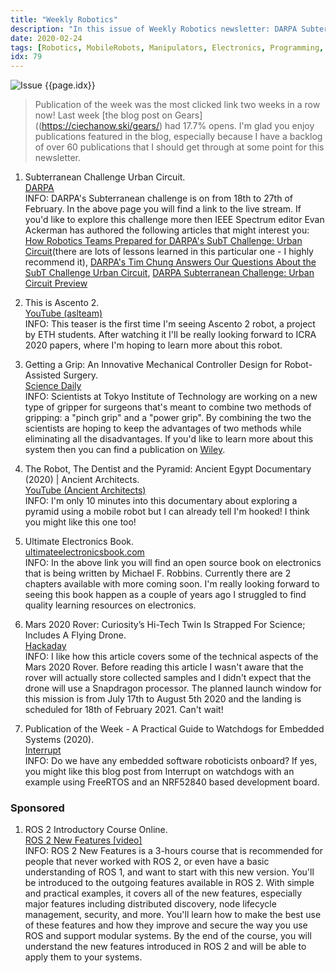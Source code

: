 ```yaml
---
title: "Weekly Robotics"
description: "In this issue of Weekly Robotics newsletter: DARPA Subterranean Challenge, an interesting balancing mobile robot design, new design of mechanical controllers for robot surgeons and more!"
date: 2020-02-24
tags: [Robotics, MobileRobots, Manipulators, Electronics, Programming, OpenSource, Space]
idx: 79
---
```

![Issue {{page.idx}}](/img/headers/{{page.idx}}.jpg "Issue {{page.idx}}")

> Publication of the week was the most clicked link two weeks in a row now! Last week [the blog post on Gears]((https://ciechanow.ski/gears/) had 17.7% opens. I'm glad you enjoy publications featured in the blog, especially because I have a backlog of over 60 publications that I should get through at some point for this newsletter.

1) Subterranean Challenge Urban Circuit.
<br>[DARPA](https://www.darpa.mil/about-us/subterranean-challenge-urban-circuit)<br>
INFO: DARPA's Subterranean challenge is on from 18th to 27th of February. In the above page you will find a link to the live stream. If you'd like to explore this challenge more then IEEE Spectrum editor Evan Ackerman has authored the following articles that might interest you: [How Robotics Teams Prepared for DARPA's SubT Challenge: Urban Circuit](https://spectrum.ieee.org/automaton/robotics/robotics-hardware/robotics-teams-prepare-darpa-subt-challenge-urban-circuit)(there are lots of lessons learned in this particular one - I highly recommend it), [DARPA's Tim Chung Answers Our Questions About the SubT Challenge Urban Circuit](https://spectrum.ieee.org/automaton/robotics/robotics-hardware/darpa-tim-chung-on-subt-challenge-urban-circuit), [DARPA Subterranean Challenge: Urban Circuit Preview](https://spectrum.ieee.org/automaton/robotics/robotics-hardware/darpa-subterranean-challenge-urban-circuit-preview)

2) This is Ascento 2.
<br>[YouTube (aslteam)](https://youtu.be/T6r7EZKZW-E)<br>
INFO: This teaser is the first time I'm seeing Ascento 2 robot, a project by ETH students. After watching it I'll be really looking forward to ICRA 2020 papers, where I'm hoping to learn more about this robot.

3) Getting a Grip: An Innovative Mechanical Controller Design for Robot-Assisted Surgery.
<br>[Science Daily](https://www.sciencedaily.com/releases/2020/02/200218124342.htm)<br>
INFO: Scientists at Tokyo Institute of Technology are working on a new type of gripper for surgeons that's meant to combine two methods of gripping: a "pinch grip" and a "power grip". By combining the two the scientists are hoping to keep the advantages of two methods while eliminating all the disadvantages. If you'd like to learn more about this system then you can find a publication on [Wiley](https://onlinelibrary.wiley.com/doi/full/10.1002/rcs.2065).

4) The Robot, The Dentist and the Pyramid: Ancient Egypt Documentary (2020) | Ancient Architects.
<br>[YouTube (Ancient Architects)](https://youtu.be/rhsddHgybTo)<br>
INFO: I'm only 10 minutes into this documentary about exploring a pyramid using a mobile robot but I can already tell I'm hooked! I think you might like this one too!

5) Ultimate Electronics Book.
<br>[ultimateelectronicsbook.com](https://ultimateelectronicsbook.com/)<br>
INFO: In the above link you will find an open source book on electronics that is being written by Michael F. Robbins. Currently there are 2 chapters available with more coming soon. I'm really looking forward to seeing this book happen as a couple of years ago I struggled to find quality learning resources on electronics.

6) Mars 2020 Rover: Curiosity’s Hi-Tech Twin Is Strapped For Science; Includes A Flying Drone.
<br>[Hackaday](https://hackaday.com/2020/02/13/mars-2020-rover-curiositys-hi-tech-twin-is-strapped-for-science-includes-a-flying-drone/)<br>
INFO: I like how this article covers some of the technical aspects of the Mars 2020 Rover. Before reading this article I wasn't aware that the rover will actually store collected samples and I didn't expect that the drone will use a Snapdragon processor. The planned launch window for this mission is from July 17th to August 5th 2020 and the landing is scheduled for 18th of February 2021. Can't wait!

7) Publication of the Week - A Practical Guide to Watchdogs for Embedded Systems (2020).
<br>[Interrupt](https://interrupt.memfault.com/blog/firmware-watchdog-best-practices)<br>
INFO: Do we have any embedded software roboticists onboard? If yes, you might like this blog post from Interrupt on watchdogs with an example using FreeRTOS and an NRF52840 based development board.

### Sponsored

1) ROS 2 Introductory Course Online.
<br>[ROS 2 New Features [video]](https://www.packtpub.com/iot-hardware/ros-2-new-features-video)<br>
INFO: ROS 2 New Features is a 3-hours course that is recommended for people that never worked with ROS 2, or even have a basic understanding of ROS 1, and want to start with this new version. You'll be introduced to the outgoing features available in ROS 2. With simple and practical examples, it covers all of the new features, especially major features including distributed discovery, node lifecycle management, security, and more. You'll learn how to make the best use of these features and how they improve and secure the way you use ROS and support modular systems. By the end of the course, you will understand the new features introduced in ROS 2 and will be able to apply them to your systems.
